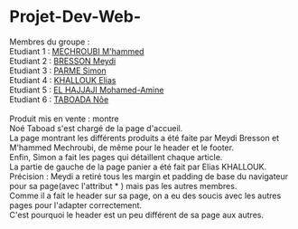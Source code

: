 # Projet-Dev-Web-

Membres du groupe :<br>
Etudiant 1 : [MECHROUBI M'hammed](https://github.com/mmechrou-iut90)<br>
Etudiant 2 : [BRESSON Meydi](https://github.com/MeydiBresson)<br>
Etudiant 3 : [PARME Simon](https://github.com/ParmeSimon)<br>
Etudiant 4 : [KHALLOUK Elias](https://github.com/ekhallou-iut90)<br>
Etudiant 5 : [EL HAJJAJI Mohamed-Amine](https://github.com/MohakeMKS)<br>
Etudiant 6 : [TABOADA Nôe](https://github.com/nt579176)<br>
<br>
Produit mis en vente : montre
<br>
Noé Taboad s'est chargé de la page d'accueil.
<br>
La page montrant les différents produits a été faite par Meydi Bresson et M'hammed Mechroubi, de même pour le header et le footer.
<br>
Enfin, Simon a fait les pages qui détaillent chaque article.
<br>
La partie de gauche de la page panier a été fait par Elias KHALLOUK.
<br>
Précision : Meydi a retiré tous les margin et padding de base du navigateur pour sa page(avec l'attribut * ) mais pas les autres membres. <br>
Comme il a fait le header sur sa page, on a eu des soucis avec les autres pages pour l'adapter correctement. <br> 
C'est pourquoi le header est un peu différent de sa page aux autres.

